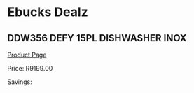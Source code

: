
# Ebucks Dealz
## DDW356 DEFY 15PL DISHWASHER INOX
[Product Page](https://www.ebucks.com/web/shop/productSelected.do?prodId=1227892841&catId=704983786)

Price: R9199.00

Savings: 


	